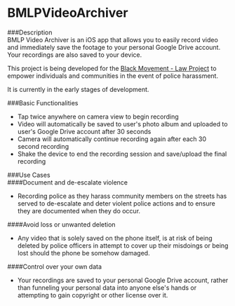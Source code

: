# BMLPVideoArchiver  

###Description  
BMLP Video Archiver is an iOS app that allows you to easily record video and immediately save the footage to your personal Google Drive account.  Your recordings are also saved to your device.  

This project is being developed for the [Black Movement - Law Project](https://bmlp.org/) to empower individuals and communities in the event of police harassment.  

It is currently in the early stages of development.  

###Basic Functionalities   
* Tap twice anywhere on camera view to begin recording  
* Video will automatically be saved to user's photo album and uploaded to user's Google Drive account after 30 seconds  
* Camera will automatically continue recording again after each 30 second recording  
* Shake the device to end the recording session and save/upload the final recording  

###Use Cases  
####Document and de-escalate violence  
* Recording police as they harass community members on the streets has served to de-escalate and deter violent police actions and to ensure they are documented when they do occur.  

####Avoid loss or unwanted deletion
* Any video that is solely saved on the phone itself,  is at risk of being deleted by police officers in attempt to cover up their misdoings or being lost should the phone be somehow damaged.  
 
####Control over your own data  
* Your recordings are saved to your personal Google Drive account, rather than funneling your personal data into anyone else's hands or attempting to gain copyright or other license over it.
